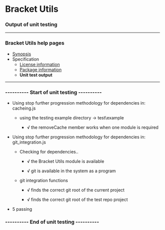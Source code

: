 # Bracket Utils
### Output of unit testing
 
----
### Bracket Utils help pages
* [Synopsis](https://github.com/restarian/bracket_utils/blob/master/docs/synopsis.md)
* Specification
  * [License information](https://github.com/restarian/bracket_utils/blob/master/docs/specification/license_information.md)
  * [Package information](https://github.com/restarian/bracket_utils/blob/master/docs/specification/package_information.md)
  * **Unit test output**
----
 
### ---------- Start of unit testing ----------

  * Using stop further progression methodology for dependencies in: cacheing.js

    * using the testing example directory -> test\example

      * √ the removeCache member works when one module is required

  * Using stop further progression methodology for dependencies in: git_integration.js

    * Checking for dependencies..

      * √ the Bracket Utils module is available

      * √ git is available in the system as a program

    * git integration functions

      * √ finds the correct git root of the current project

      * √ finds the correct git root of the test repo project


  * 5 passing


### ---------- End of unit testing ----------